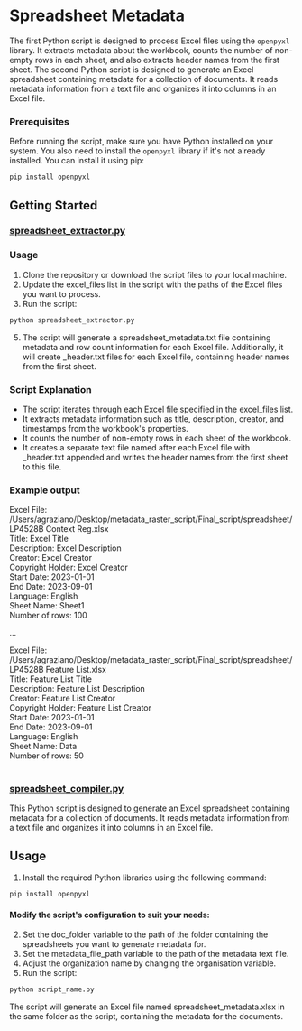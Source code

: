 # Spreadsheet Metadata

The first Python script is designed to process Excel files using the `openpyxl` library. It extracts metadata about the workbook, counts the number of non-empty rows in each sheet, and also extracts header names from the first sheet.
The second Python script is designed to generate an Excel spreadsheet containing metadata for a collection of documents. It reads metadata information from a text file and organizes it into columns in an Excel file.

### Prerequisites

Before running the script, make sure you have Python installed on your system. You also need to install the `openpyxl` library if it's not already installed. You can install it using pip:

```bash
pip install openpyxl
```

## Getting Started
### [spreadsheet_extractor.py](spreadsheet_extractor.py)

### Usage
1. Clone the repository or download the script files to your local machine.
2. Update the excel_files list in the script with the paths of the Excel files you want to process.
3. Run the script:
```bash
python spreadsheet_extractor.py
```
5. The script will generate a spreadsheet_metadata.txt file containing metadata and row count information for each Excel file. Additionally, it will create _header.txt files for each Excel file, containing header names from the first sheet.

### Script Explanation
<ul>
<li>The script iterates through each Excel file specified in the excel_files list.</li>
<li>It extracts metadata information such as title, description, creator, and timestamps from the workbook's properties.</li>
<li>It counts the number of non-empty rows in each sheet of the workbook.</li>
<li>It creates a separate text file named after each Excel file with _header.txt appended and writes the header names from the first sheet to this file.</li>
</ul>

### Example output
Excel File: /Users/agraziano/Desktop/metadata_raster_script/Final_script/spreadsheet/LP4528B Context Reg.xlsx</br>
Title: Excel Title</br>
Description: Excel Description</br>
Creator: Excel Creator</br>
Copyright Holder: Excel Creator</br>
Start Date: 2023-01-01</br>
End Date: 2023-09-01</br>
Language: English</br>
Sheet Name: Sheet1</br>
Number of rows: 100</br>

...

Excel File: /Users/agraziano/Desktop/metadata_raster_script/Final_script/spreadsheet/LP4528B Feature List.xlsx</br>
Title: Feature List Title</br>
Description: Feature List Description</br>
Creator: Feature List Creator</br>
Copyright Holder: Feature List Creator</br>
Start Date: 2023-01-01</br>
End Date: 2023-09-01</br>
Language: English</br>
Sheet Name: Data</br>
Number of rows: 50</br>
</br>



### [spreadsheet_compiler.py](spreadsheet_compiler.py)

This Python script is designed to generate an Excel spreadsheet containing metadata for a collection of documents. It reads metadata information from a text file and organizes it into columns in an Excel file.

## Usage

1. Install the required Python libraries using the following command:

 ```bash
 pip install openpyxl
 ``` 
#### Modify the script's configuration to suit your needs:

2. Set the doc_folder variable to the path of the folder containing the spreadsheets you want to generate metadata for.
3. Set the metadata_file_path variable to the path of the metadata text file.
4. Adjust the organization name by changing the organisation variable.
5. Run the script:

```bash
python script_name.py
```
The script will generate an Excel file named spreadsheet_metadata.xlsx in the same folder as the script, containing the metadata for the documents.
